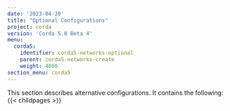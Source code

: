 ```yaml
---
date: '2023-04-20'
title: "Optional Configurations"
project: corda
version: 'Corda 5.0 Beta 4'
menu:
  corda5:
    identifier: corda5-networks-optional
    parent: corda5-networks-create
    weight: 4000
section_menu: corda5
---
```

This section describes alternative configurations. It contains the following:
{{< childpages >}}